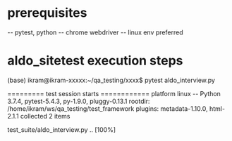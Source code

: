 # prerequisites

-- pytest, python 
-- chrome webdriver
-- linux env preferred 

# aldo_sitetest execution steps

(base) ikram@ikram-xxxxx:~/qa_testing/xxxx$ pytest aldo_interview.py


========= test session starts ============
platform linux -- Python 3.7.4, pytest-5.4.3, py-1.9.0, pluggy-0.13.1
rootdir: /home/ikram/ws/qa_testing/test_framework
plugins: metadata-1.10.0, html-2.1.1
collected 2 items                                                                                                                                                               

test_suite/aldo_interview.py ..                                                                                                                                           [100%]
